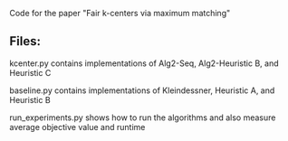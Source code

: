 Code for the paper "Fair k-centers via maximum matching"

## Files:

kcenter.py contains implementations of Alg2-Seq, Alg2-Heuristic B, and Heuristic C

baseline.py contains implementations of Kleindessner, Heuristic A, and Heuristic B

run_experiments.py shows how to run the algorithms and also measure average objective value and runtime
